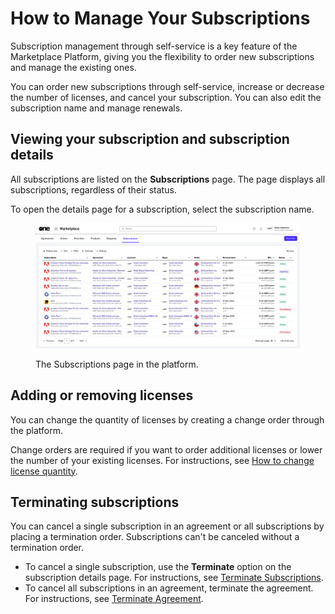 # How to Manage Your Subscriptions

Subscription management through self-service is a key feature of the Marketplace Platform, giving you the flexibility to order new subscriptions and manage the existing ones.

You can order new subscriptions through self-service, increase or decrease the number of licenses, and cancel your subscription. You can also edit the subscription name and manage renewals.&#x20;

## Viewing your subscription and subscription details

All subscriptions are listed on the **Subscriptions** page. The page displays all subscriptions, regardless of their status.

To open the details page for a subscription, select the subscription name.

<div data-with-frame="true"><figure><img src="../../../.gitbook/assets/subscriptions_page (1).png" alt=""><figcaption><p>The Subscriptions page in the platform.</p></figcaption></figure></div>

## Adding or removing licenses

You can change the quantity of licenses by creating a change order through the platform.&#x20;

Change orders are required if you want to order additional licenses or lower the number of your existing licenses. For instructions, see [How to change license quantity](adjust-subscription-quantity.md).

## Terminating subscriptions

You can cancel a single subscription in an agreement or all subscriptions by placing a termination order. Subscriptions can't be canceled without a termination order.

* To cancel a single subscription, use the **Terminate** option on the subscription details page. For instructions, see [Terminate Subscriptions](../../../modules-and-features/marketplace/subscriptions/terminate-a-subscription.md).
* To cancel all subscriptions in an agreement, terminate the agreement. For instructions, see [Terminate Agreement](../../../modules-and-features/marketplace/agreements/terminate-agreements.md).
